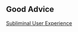 Good Advice
-----------

[Subliminal User Experience][User Experience]


[User Experience]:      http://24ways.org/2011/subliminal-user-experience

